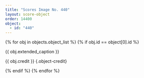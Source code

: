```yaml
---
title: "Scores Image No. 440"
layout: score-object
order: 14400
object:
  - id: "440"
---
```


{% for obj in objects.object_list %}
{% if obj.id == object[0].id %}

{{ obj.extended_caption }}

{{ obj.credit }} {.object-credit}

{% endif %}
{% endfor %}
